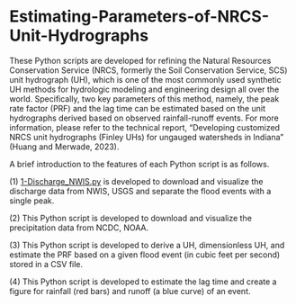 # Estimating-Parameters-of-NRCS-Unit-Hydrographs
These Python scripts are developed for refining the Natural Resources Conservation Service (NRCS, formerly the Soil Conservation Service, SCS) unit hydrograph (UH), which is one of the most commonly used synthetic UH methods for hydrologic modeling and engineering design all over the world. Specifically, two key parameters of this method, namely, the peak rate factor (PRF) and the lag time can be estimated based on the unit hydrographs derived based on observed rainfall-runoff events. For more information, please refer to the technical report, “Developing customized NRCS unit hydrographs (Finley UHs) for ungauged watersheds in Indiana” (Huang and Merwade, 2023).

A brief introduction to the features of each Python script is as follows.

(1) [1-Discharge_NWIS.py](https://github.com/huan1441/Estimating-Parameters-of-NRCS-Unit-Hydrographs/blob/main/1-Discharge_NWIS.py) is developed to download and visualize the discharge data from NWIS, USGS and separate the flood events with a single peak.

(2) This Python script is developed to download and visualize the precipitation data from NCDC, NOAA.

(3) This Python script is developed to derive a UH, dimensionless UH, and estimate the PRF based on a given flood event (in cubic feet per second) stored in a CSV file.

(4) This Python script is developed to estimate the lag time and create a figure for rainfall (red bars) and runoff (a blue curve) of an event.
